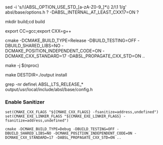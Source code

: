 
sed -i 's/\\(ABSL_OPTION_USE_STD_[a-zA-Z0-9_]\*\\) 2/\1 1/g' absl/base/options.h
? -DABSL_INTERNAL_AT_LEAST_CXX17=ON ?

mkdir build;cd build

export CC=gcc;export CXX=g++

cmake -DCMAKE_BUILD_TYPE=Release -DBUILD_TESTING=OFF -DBUILD_SHARED_LIBS=NO -DCMAKE_POSITION_INDEPENDENT_CODE=ON -DCMAKE_CXX_STANDARD=17 -DABSL_PROPAGATE_CXX_STD=ON ..

make -j $(nproc)

make DESTDIR=./output install

grep -nr define\ ABSL_LTS_RELEASE_* output/usr/local/include/absl/base/config.h


### Enable Sanitizer
```
set(CMAKE_CXX_FLAGS "${CMAKE_CXX_FLAGS} -fsanitize=address,undefined")
set(CMAKE_EXE_LINKER_FLAGS "${CMAKE_EXE_LINKER_FLAGS} -fsanitize=address,undefined")

cmake -DCMAKE_BUILD_TYPE=Debug -DBUILD_TESTING=OFF -DBUILD_SHARED_LIBS=NO -DCMAKE_POSITION_INDEPENDENT_CODE=ON -DCMAKE_CXX_STANDARD=17 -DABSL_PROPAGATE_CXX_STD=ON ..
```
